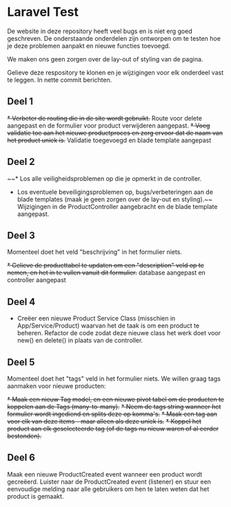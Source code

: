 # Laravel Test
De website in deze repository heeft veel bugs en is niet erg goed geschreven. De onderstaande onderdelen zijn ontworpen om te testen hoe je deze problemen aanpakt en nieuwe functies toevoegd.

We maken ons geen zorgen over de lay-out of styling van de pagina. 

Gelieve deze respository te klonen en je wijzigingen voor elk onderdeel vast te leggen. In nette commit berichten.

## Deel 1

~~* Verbeter de routing die in de site wordt gebruikt.~~  Route voor delete aangepast en de formulier voor product verwijderen aangepast.
~~* Voeg validatie toe aan het nieuwe productproces en zorg ervoor dat de naam van het product uniek is.~~ Validatie toegevoegd en blade template aangepast

## Deel 2

~~* Los alle veiligheidsproblemen op die je opmerkt in de controller.
* Los eventuele beveiligingsproblemen op, bugs/verbeteringen aan de blade templates (maak je geen zorgen over de lay-out en styling).~~ 
Wijzigingen in de ProductController aangebracht en de blade template aangepast.

## Deel 3

Momenteel doet het veld "beschrijving" in het formulier niets.

~~* Gelieve de producttabel te updaten om een "description" veld op te nemen, en het in te vullen vanuit dit formulier.~~ database aangepast en controller aangepast

## Deel 4

* Creëer een nieuwe Product Service Class (misschien in App/Service/Product) waarvan het de taak is om een product te beheren.
Refactor de code zodat deze nieuwe class het werk doet voor new() en delete() in plaats van de controller.

## Deel 5

Momenteel doet het "tags" veld in het formulier niets. We willen graag tags aanmaken voor nieuwe producten:

~~* Maak een nieuw Tag model, en een nieuwe pivot tabel om de producten te koppelen aan de Tags (many-to-many).~~
~~* Neem de tags string wanneer het formulier wordt ingediend en splits deze op komma's.~~
~~* Maak een tag aan voor elk van deze items - maar alleen als deze uniek is.~~
~~* Koppel het product aan elk geselecteerde tag (of de tags nu nieuw waren of al eerder bestonden).~~

## Deel 6

Maak een nieuwe ProductCreated event wanneer een product wordt gecreëerd.
Luister naar de ProductCreated event (listener) en stuur een eenvoudige melding naar alle gebruikers om hen te laten weten dat het product is gemaakt.
